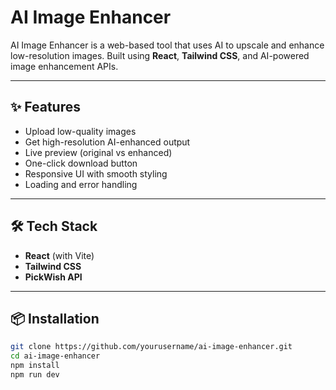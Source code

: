 # AI Image Enhancer

AI Image Enhancer is a web-based tool that uses AI to upscale and enhance low-resolution images. Built using **React**, **Tailwind CSS**, and AI-powered image enhancement APIs.

---

## ✨ Features

- Upload low-quality images
- Get high-resolution AI-enhanced output
- Live preview (original vs enhanced)
- One-click download button
- Responsive UI with smooth styling
- Loading and error handling

---

## 🛠 Tech Stack

- **React** (with Vite)
- **Tailwind CSS**
- **PickWish API** 

---

## 📦 Installation

```bash
git clone https://github.com/yourusername/ai-image-enhancer.git
cd ai-image-enhancer
npm install
npm run dev
